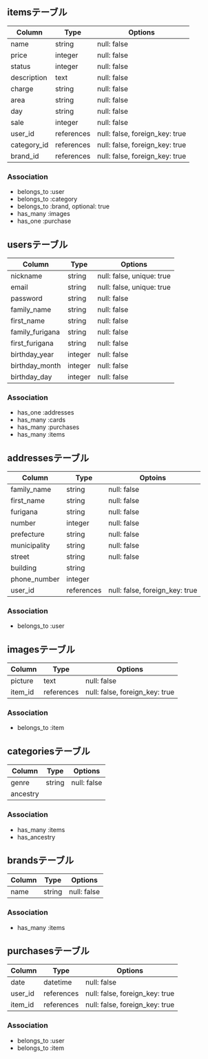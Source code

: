 ## itemsテーブル

|Column|Type|Options|
|------|----|-------|
|name|string|null: false|
|price|integer|null: false|
|status|integer|null: false|
|description|text|null: false|
|charge|string|null: false|
|area|string|null: false|
|day|string|null: false|
|sale|integer|null: false|
|user_id|references|null: false, foreign_key: true|
|category_id|references|null: false, foreign_key: true|
|brand_id|references|null: false, foreign_key: true|

### Association
- belongs_to :user
- belongs_to :category
- belongs_to :brand, optional: true
- has_many :images
- has_one :purchase


## usersテーブル

|Column|Type|Options|
|------|----|-------|
|nickname|string|null: false, unique: true|
|email|string|null: false, unique: true|
|password|string|null: false|
|family_name|string|null: false|
|first_name|string|null: false|
|family_furigana|string|null: false|
|first_furigana|string|null: false|
|birthday_year|integer|null: false|
|birthday_month|integer|null: false|
|birthday_day|integer|null: false|

### Association
- has_one :addresses
- has_many :cards
- has_many :purchases
- has_many :items


## addressesテーブル

|Column|Type|Optoins|
|------|----|-------|
|family_name|string|null: false|
|first_name|string|null: false|
|furigana|string|null: false|
|number|integer|null: false|
|prefecture|string|null: false|
|municipality|string|null: false|
|street|string|null: false|
|building|string|
|phone_number|integer|
|user_id|references|null: false, foreign_key: true|

### Association
- belongs_to :user


## imagesテーブル

|Column|Type|Options|
|------|----|-------|
|picture|text|null: false|
|item_id|references|null: false, foreign_key: true|

### Association
- belongs_to :item


## categoriesテーブル

|Column|Type|Options|
|------|----|-------|
|genre|string|null: false|
|ancestry|

### Association
- has_many :items
- has_ancestry


## brandsテーブル

|Column|Type|Options|
|------|----|-------|
|name|string|null: false|

### Association
- has_many :items


## purchasesテーブル

|Column|Type|Options|
|------|----|-------|
|date|datetime|null: false|
|user_id|references|null: false, foreign_key: true|
|item_id|references|null: false, foreign_key: true|

### Association
- belongs_to :user
- belongs_to :item